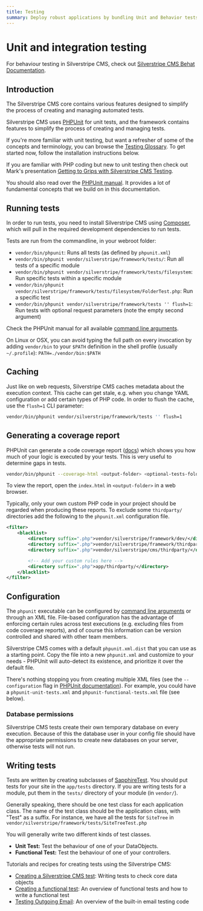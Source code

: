 ```yaml
---
title: Testing
summary: Deploy robust applications by bundling Unit and Behavior tests with your application code and modules.
---
```


# Unit and integration testing

For behaviour testing in Silverstripe CMS, check out [Silverstripe CMS Behat Documentation](https://github.com/silverstripe-labs/silverstripe-behat-extension/).

## Introduction

The Silverstripe CMS core contains various features designed to simplify the process of creating and managing automated tests.

Silverstripe CMS uses [PHPUnit](http://www.phpunit.de) for unit tests, and the framework contains features to simplify the
process of creating and managing tests.

If you're more familiar with unit testing, but want a refresher of some of the concepts and terminology, you can browse
the [Testing Glossary](testing_glossary). To get started now, follow the installation instructions below.

If you are familiar with PHP coding but new to unit testing then check out Mark's presentation [Getting to Grips with Silverstripe CMS Testing](http://www.slideshare.net/maetl/getting-to-grips-with-silverstripe-testing).

You should also read over the [PHPUnit manual](http://www.phpunit.de/manual/current/en/). It provides a lot of
fundamental concepts that we build on in this documentation.

## Running tests

In order to run tests, you need to install Silverstripe CMS using [Composer](/getting-started/composer),
which will pull in the required development dependencies to run tests.

Tests are run from the commandline, in your webroot folder:

- `vendor/bin/phpunit`: Runs all tests (as defined by `phpunit.xml`)
- `vendor/bin/phpunit vendor/silverstripe/framework/tests/`: Run all tests of a specific module
- `vendor/bin/phpunit vendor/silverstripe/framework/tests/filesystem`: Run specific tests within a specific module
- `vendor/bin/phpunit vendor/silverstripe/framework/tests/filesystem/FolderTest.php`: Run a specific test
- `vendor/bin/phpunit vendor/silverstripe/framework/tests '' flush=1`: Run tests with optional request parameters (note the empty second argument)

Check the PHPUnit manual for all available [command line arguments](http://www.phpunit.de/manual/current/en/textui.html).

On Linux or OSX, you can avoid typing the full path on every invocation by adding `vendor/bin`
to your `$PATH` definition in the shell profile (usually `~/.profile`): `PATH=./vendor/bin:$PATH`

## Caching

Just like on web requests, Silverstripe CMS caches metadata about the execution context.
This cache can get stale, e.g. when you change YAML configuration or add certain types of PHP code.
In order to flush the cache, use the `flush=1` CLI parameter:

```bash
vendor/bin/phpunit vendor/silverstripe/framework/tests '' flush=1
```

## Generating a coverage report

PHPUnit can generate a code coverage report ([docs](http://www.phpunit.de/manual/current/en/code-coverage-analysis.html))
which shows you how much of your logic is executed by your tests. This is very useful to determine gaps in tests.

```bash
vendor/bin/phpunit --coverage-html <output-folder> <optional-tests-folder>
```

To view the report, open the `index.html` in `<output-folder>` in a web browser.

Typically, only your own custom PHP code in your project should be regarded when producing these reports. To exclude
some `thirdparty/` directories add the following to the `phpunit.xml` configuration file.

```xml
<filter>
    <blacklist>
        <directory suffix=".php">vendor/silverstripe/framework/dev/</directory>
        <directory suffix=".php">vendor/silverstripe/framework/thirdparty/</directory>
        <directory suffix=".php">vendor/silverstripe/cms/thirdparty/</directory>

        <!-- Add your custom rules here -->
        <directory suffix=".php">app/thirdparty/</directory>
    </blacklist>
</filter>
```

## Configuration

The `phpunit` executable can be configured by [command line arguments](http://www.phpunit.de/manual/current/en/textui.html)
or through an XML file. File-based configuration has
the advantage of enforcing certain rules across test executions (e.g. excluding files from code coverage reports), and
of course this information can be version controlled and shared with other team members.

Silverstripe CMS comes with a default `phpunit.xml.dist` that you can use as a starting point. Copy the file into a new
`phpunit.xml` and customize to your needs - PHPUnit will auto-detect its existence, and prioritize it over the default
file.

There's nothing stopping you from creating multiple XML files (see the `--configuration` flag in
[PHPUnit documentation](http://www.phpunit.de/manual/current/en/textui.html)). For example, you could have a
`phpunit-unit-tests.xml` and `phpunit-functional-tests.xml` file (see below).

### Database permissions

Silverstripe CMS tests create their own temporary database on every execution. Because of this the database user in your config file
should have the appropriate permissions to create new databases on your server, otherwise tests will not run.

## Writing tests

Tests are written by creating subclasses of [SapphireTest](api:SilverStripe\Dev\SapphireTest).  You should put tests for your site in the
`app/tests` directory.  If you are writing tests for a module, put them in the `tests/` directory of your module (in `vendor/`).

Generally speaking, there should be one test class for each application class.  The name of the test class should be the
application class, with "Test" as a suffix.  For instance, we have all the tests for `SiteTree` in
`vendor/silverstripe/framework/tests/SiteTreeTest.php`

You will generally write two different kinds of test classes.

- **Unit Test:** Test the behaviour of one of your DataObjects.
- **Functional Test:** Test the behaviour of one of your controllers.

Tutorials and recipes for creating tests using the Silverstripe CMS:

- [Creating a Silverstripe CMS test](how_tos/write_a_sapphiretest): Writing tests to check core data objects
- [Creating a functional test](how_tos/write_a_functionaltest): An overview of functional tests and how to write a functional test
- [Testing Outgoing Email](how_tos/testing_email): An overview of the built-in email testing code
